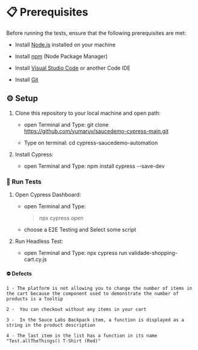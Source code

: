 
# 📋 Prerequisites

Before running the tests, ensure that the following prerequisites are met:

- Install [Node.js](https://nodejs.org/) installed on your machine
- Install [npm](https://www.npmjs.com/) (Node Package Manager)

- Install [Visual Studio Code](https://code.visualstudio.com/download) or another Code IDE
- Install [Git](https://git-scm.com/downloads)

## ⚙️ Setup

1. Clone this repository to your local machine and open path:

   - open Terminal and Type: 
        git clone https://github.com/yumaruy/saucedemo-cypress-main.git


   - Type on terminal: 
        cd cypress-saucedemo-automation

2. Install Cypress:

   - open Terminal and Type: 
        npm install cypress --save-dev
   

### 🎢 Run Tests

1. Open Cypress Dashboard:

   - open Terminal and Type:   
        > npx cypress open

   - choose a E2E Testing and Select some script

2. Run Headless Test:

   - open Terminal and Type: 
        npx cypress run validade-shopping-cart.cy.js




#### ⛔ Defects

    1 - The platform is not allowing you to change the number of items in the cart because the component used to demonstrate the number of products is a Tooltip

    2 -  You can checkout without any items in your cart

    3 -  In the Sauce Labs Backpack item, a function is displayed as a string in the product description

    4 - The last item in the list has a function in its name "Test.allTheThings() T-Shirt (Red)"
